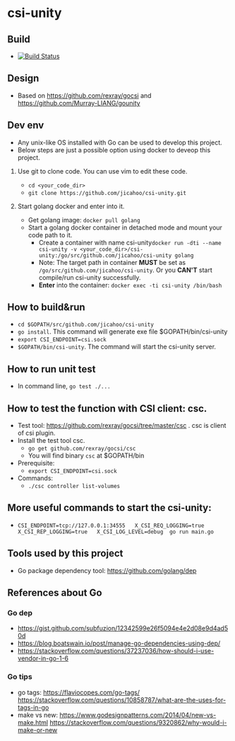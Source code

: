 # csi-unity

## Build
* [![Build Status](https://travis-ci.com/jicahoo/csi-unity.svg?branch=master)](https://travis-ci.com/jicahoo/csi-unity)

## Design
* Based on https://github.com/rexray/gocsi and https://github.com/Murray-LIANG/gounity

## Dev env
* Any unix-like OS installed with Go can be used to develop this project.
* Below steps are just a possible option using docker to deveop this project.
1. Use git to clone code. You can use vim to edit these code.
    * `cd <your_code_dir>`
    * `git clone https://github.com/jicahoo/csi-unity.git`

2. Start golang docker and enter into it.
    * Get golang image: `docker pull golang`
    * Start a golang docker container in detached mode and mount your code path to it.
        * Create a container with name csi-unity`docker run -dti --name csi-unity -v <your_code_dir>/csi-unity:/go/src/github.com/jicahoo/csi-unity golang`
        * Note: The target path in container **MUST** be set as `/go/src/github.com/jicahoo/csi-unity`. Or you **CAN'T** start compile/run csi-unity successfully.
        * **Enter** into the container: `docker exec -ti csi-unity /bin/bash`

## How to build&run
* `cd $GOPATH/src/github.com/jicahoo/csi-unity`
* `go install`. This command will generate exe file $GOPATH/bin/csi-unity
* `export CSI_ENDPOINT=csi.sock`
* `$GOPATH/bin/csi-unity`. The command will start the csi-unity server.

## How to run unit test
* In command line, `go test ./...`

## How to test the function with CSI client: csc.
* Test tool: https://github.com/rexray/gocsi/tree/master/csc . csc is client of csi plugin.
* Install the test tool csc. 
    * `go get github.com/rexray/gocsi/csc`
    * You will find binary `csc` at $GOPATH/bin
* Prerequisite:
    * `export CSI_ENDPOINT=csi.sock`
* Commands:
    * `./csc controller list-volumes`

## More useful commands to start the csi-unity:
* `CSI_ENDPOINT=tcp://127.0.0.1:34555   X_CSI_REQ_LOGGING=true   X_CSI_REP_LOGGING=true   X_CSI_LOG_LEVEL=debug  go run main.go`

## Tools used by this project
* Go package dependency tool: https://github.com/golang/dep


## References about Go
### Go dep
* https://gist.github.com/subfuzion/12342599e26f5094e4e2d08e9d4ad50d
* https://blog.boatswain.io/post/manage-go-dependencies-using-dep/
* https://stackoverflow.com/questions/37237036/how-should-i-use-vendor-in-go-1-6

### Go tips
* go tags: https://flaviocopes.com/go-tags/ https://stackoverflow.com/questions/10858787/what-are-the-uses-for-tags-in-go
* make vs new: https://www.godesignpatterns.com/2014/04/new-vs-make.html https://stackoverflow.com/questions/9320862/why-would-i-make-or-new
